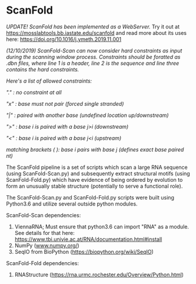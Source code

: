 # ScanFold
*UPDATE! ScanFold has been implemented as a WebServer.* Try it out at https://mosslabtools.bb.iastate.edu/scanfold
and read more about its uses here: https://doi.org/10.1016/j.ymeth.2019.11.001

*(12/10/2019) ScanFold-Scan can now consider hard constraints as input during the scanning window process. Constraints should be foratted as .dbn files, where line 1 is a header, line 2 is the sequence and line three contains the hard constraints.*

  *Here's a list of allowed constraints:*

  *"." : no constraint at all*

  *"x" : base must not pair (forced single stranded)* 

  *"|" : paired with another base (undefined location  up/downstream)*

  *">" : base i is paired with a base j>i (downstream)*

  *"<" : base i is paired with a base j<i (upstream)*

  *matching brackets ( ): base i pairs with base j (defines exact base paired nt)*

The ScanFold pipeline is a set of scripts which scan a large RNA sequence (using ScanFold-Scan.py) and subsequently extract  structural motifs (using ScanFold-Fold.py) which have evidence of being ordered by evolution to form an unusually stable structure (potentially to serve a functional role).  


The ScanFold-Scan.py and ScanFold-Fold.py scripts were built using Python3.6 and utilize several outside python modules.

ScanFold-Scan dependencies:
1. ViennaRNA; Must ensure that python3.6 can import "RNA" as a module. 
  See details for that here: https://www.tbi.univie.ac.at/RNA/documentation.html#install
2. NumPy (www.numpy.org/)
3. SeqIO from BioPython (https://biopython.org/wiki/SeqIO)
 
ScanFold-Fold dependencies:
1. RNAStructure (https://rna.urmc.rochester.edu/Overview/Python.html)

